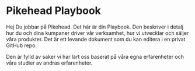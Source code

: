Pikehead Playbook
=================

Hej
Du jobbar på Pikehead. Det här är din Playbook. Den beskriver i detalj hur du och dina kumpaner driver vår verksamhet, hur vi utvecklar och säljer våra produkter. Det är ett levande dokument som du kan editera i en privat GitHub repo.

Den är fylld av saker vi har lärt oss baserat på våra egna erfarenheter och våra studier av andras erfarenheter.

